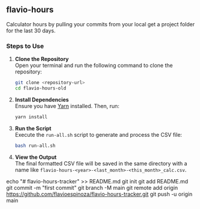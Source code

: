 ## flavio-hours

Calculator hours by pulling your commits from your local get a project folder for the last 30 days.

### Steps to Use

1. **Clone the Repository**  
   Open your terminal and run the following command to clone the repository:
   ```bash
   git clone <repository-url>
   cd flavio-hours-old
   ```

2. **Install Dependencies**  
   Ensure you have [Yarn](https://classic.yarnpkg.com/lang/en/docs/install/) installed. Then, run:
   ```bash
   yarn install
   ```

3. **Run the Script**  
   Execute the `run-all.sh` script to generate and process the CSV file:
   ```bash
   bash run-all.sh
   ```

4. **View the Output**  
   The final formatted CSV file will be saved in the same directory with a name like `flavio-hours-<year>-<last_month>-<this_month>_calc.csv`.



echo "# flavio-hours-tracker" >> README.md
git init
git add README.md
git commit -m "first commit"
git branch -M main
git remote add origin https://github.com/flavioespinoza/flavio-hours-tracker.git
git push -u origin main

